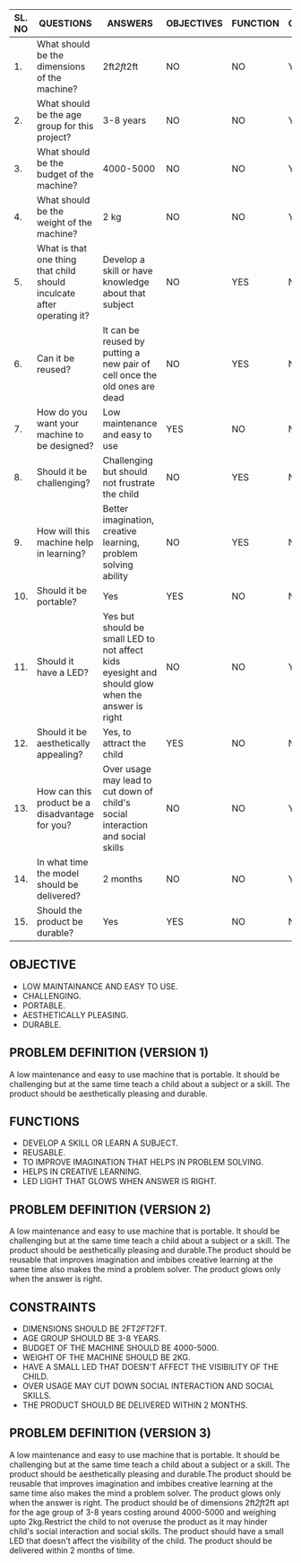 |SL. NO|QUESTIONS|ANSWERS|OBJECTIVES|FUNCTION|CONSTRAINT|
|------|---------|-------|----------|--------|----------|
|1.|What should be the dimensions of the machine?|2ft*2ft*2ft|NO|NO|YES|
|2.|What should be the age group for this project?|3-8 years|NO|NO|YES|
|3.|What should be the budget of the machine?|4000-5000|NO|NO|YES|
|4.|What should be the weight of the machine?|2 kg|NO|NO|YES|
|5.|What is that one thing that child should inculcate after operating it?|Develop a skill or have knowledge about that subject|NO|YES|NO|
|6.|Can it be reused?|It can be reused by putting a new pair of cell once the old ones are dead|NO|YES|NO|
|7.|How do you want your machine to be designed?|Low maintenance and easy to use|YES|NO|NO|
|8.|Should it be challenging?|Challenging but should not frustrate the child|NO|YES|NO|
|9.|How will this machine help in learning?|Better imagination, creative learning, problem solving ability|NO|YES|NO|
|10.|Should it be portable?|Yes|YES|NO|NO|
|11.|Should it have a LED?|Yes but should be small LED to not affect kids eyesight and should glow when the answer is right|NO|NO|YES|
|12.|Should it be aesthetically appealing?|Yes, to attract the child|YES|NO|NO|
|13.|How can this product be a disadvantage for you?|Over usage may lead to cut down of child's social interaction and social skills|NO|NO|YES|
|14.|In what time the model should be delivered?|2 months |NO|NO|YES|
|15.|Should the product be durable?|Yes|YES|NO|NO|

## **OBJECTIVE**
* LOW MAINTAINANCE AND EASY TO USE.
* CHALLENGING.
* PORTABLE.
* AESTHETICALLY PLEASING.
* DURABLE.


## **PROBLEM DEFINITION (VERSION 1)**
A low maintenance and easy to use machine that is portable. It should be challenging but at the same time teach a child about a subject or a skill. The product should be aesthetically pleasing and durable.

## **FUNCTIONS**
* DEVELOP A SKILL OR LEARN A SUBJECT.
* REUSABLE.
* TO IMPROVE IMAGINATION THAT HELPS IN PROBLEM SOLVING.
* HELPS IN CREATIVE LEARNING.
* LED LIGHT THAT GLOWS WHEN ANSWER IS RIGHT.

## **PROBLEM DEFINITION (VERSION 2)**
A low maintenance and easy to use machine that is portable. It should be challenging but at the same time teach a child about a subject or a skill. The product should be aesthetically pleasing and durable.The product should be reusable that improves imagination and imbibes creative learning at the same time also makes the mind a problem solver. The product glows only when the answer is right.

## **CONSTRAINTS**
* DIMENSIONS SHOULD BE 2FT*2FT*2FT.
* AGE GROUP SHOULD BE 3-8 YEARS.
* BUDGET OF THE MACHINE SHOULD BE 4000-5000.
* WEIGHT OF THE MACHINE SHOULD BE 2KG.
* HAVE A SMALL LED THAT DOESN'T AFFECT THE VISIBILITY OF THE CHILD.
* OVER USAGE MAY CUT DOWN SOCIAL INTERACTION AND SOCIAL SKILLS.
* THE PRODUCT SHOULD BE DELIVERED WITHIN 2 MONTHS.

## **PROBLEM DEFINITION (VERSION 3)**
A low maintenance and easy to use machine that is portable. It should be challenging but at the same time teach a child about a subject or a skill. The product should be aesthetically pleasing and durable.The product should be reusable that improves imagination and imbibes creative learning at the same time also makes the mind a problem solver. The product glows only when the answer is right. The product should be of dimensions 2ft*2ft*2ft apt for the age group of 3-8 years costing around 4000-5000 and weighing upto 2kg.Restrict the child to not overuse the product as it may hinder child's social interaction and social skills. The product should have a small LED that doesn't affect the visibility of the child. The product should be delivered within 2 months of time.









